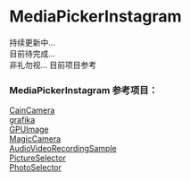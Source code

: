 # MediaPickerInstagram
持续更新中...  
目前待完成...  
非礼勿视...
目前项目参考
### MediaPickerInstagram 参考项目：
[CainCamera](https://github.com/CainKernel/CainCamera)  
[grafika](https://github.com/google/grafika)  
[GPUImage](https://github.com/CyberAgent/android-gpuimage)  
[MagicCamera](https://github.com/wuhaoyu1990/MagicCamera)  
[AudioVideoRecordingSample](https://github.com/saki4510t/AudioVideoRecordingSample)  
[PictureSelector](https://github.com/LuckSiege/PictureSelector)  
[PhotoSelector](https://github.com/pangyu646182805/PhotoSelector)    
